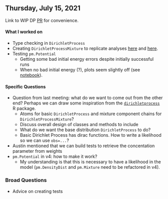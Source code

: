 ## Thursday, July 15, 2021

Link to WIP DP [PR](https://github.com/pymc-devs/pymc3/pull/4809) for convenience.

#### What I worked on

- Type checking in `DirichletProcess`
- Creating `DirichletProcessMixture` to replicate analyses [here](https://docs.pymc.io/notebooks/dp_mix.html) and [here](https://nbviewer.jupyter.org/github/fonnesbeck/Bios8366/blob/master/notebooks/Section5_2-Dirichlet-Processes.ipynb).
- Testing `pm.Potential`
	- Getting some bad initial energy errors despite initially successful runs
	- When no bad initial energy (?), plots seem slightly off (see [notebook](https://github.com/larryshamalama/pymc3-playground/blob/master/notebooks/test-potential.ipynb)).

#### Specific Questions

- Question from last meeting: what do we want to come out from the other end? Perhaps we can draw some inspiration from the [`dirichletprocess`](https://github.com/dm13450/dirichletprocess) R package.
	- Atoms for basic `DirichletProcess` and mixture component chains for `DirichletProcessMixture`?
	- Discuss overall design of classes and methods to include
	- What do we want the base distribution `DirichletProcess` to do?
	- Basic Dirichlet Process has dirac functions. How to write a likelihood so we can use `obs=...`?
- Austin mentioned that we can build tests to retrieve the concentation parameter from weights
- `pm.Potential` in v4: how to make it work?
	- My understanding is that this is necessary to have a likelihood in the model (`pm.DensityDist` and `pm.Mixture` need to be refactored in v4).

### Broad Questions

- Advice on creating tests
